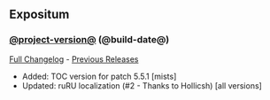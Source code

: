 ## Expositum
### [@project-version@](https://github.com/wow-addon-dev/Expositum/tree/@project-version@) (@build-date@)
[Full Changelog](@full-changelog@) - [Previous Releases](https://github.com/wow-addon-dev/Expositum/releases)

- Added: TOC version for patch 5.5.1 [mists]
- Updated: ruRU localization (#2 - Thanks to Hollicsh) [all versions]
